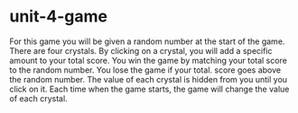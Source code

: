 # unit-4-game

For this game you will be given a random number at the start of the game.
There are four crystals. By clicking on a crystal, you will add a specific amount to your total score. 
You win the game by matching your total score to the random number. You lose the game if your total. score goes above the random number. 
The value of each crystal is hidden from you until you click on it. 
Each time when the game starts, the game will change the value of each crystal.
